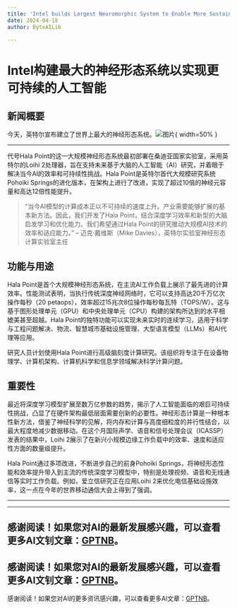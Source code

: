 ```yaml
---
title: 'Intel builds Largest Neuromorphic System to Enable More Sustainable AI'
date: 2024-04-18
author: ByteAILib

---
```


# Intel构建最大的神经形态系统以实现更可持续的人工智能

## 新闻概要

今天，英特尔宣布建立了世界上最大的神经形态系统。![图片](https://ai-techpark.com/wp-content/uploads/2020/06/Buyer-Guide-500x281-1.jpg){ width=50% }

---
代号Hala Point的这一大规模神经形态系统最初部署在桑迪亚国家实验室，采用英特尔的Loihi 2处理器，旨在支持未来基于大脑的人工智能（AI）研究，并着眼于解决当今AI的效率和可持续性挑战。Hala Point是英特尔首代大规模研究系统Pohoiki Springs的进化版本，在架构上进行了改进，实现了超过10倍的神经元容量和高达12倍性能提升。

> “当今AI模型的计算成本正以不可持续的速度上升。产业需要能够扩展的基本新方法。因此，我们开发了Hala Point，结合深度学习效率和新型的大脑启发学习和优化能力。我们希望通过Hala Point的研究推动大规模AI技术的效率和适应能力。”
> – 迈克·戴维斯（Mike Davies），英特尔实验室神经形态计算实验室主任

## 功能与用途

Hala Point是首个大规模神经形态系统，在主流AI工作负载上展示了最先进的计算效率。性能测试表明，当执行传统深度神经网络时，它可以支持高达20千万亿次操作每秒（20 petaops），效率超过15兆次8位操作每秒每瓦特（TOPS/W）。这与基于图形处理单元（GPU）和中央处理单元（CPU）构建的架构所达到的水平相媲美甚至超越。Hala Point的独特功能可以实现未来实时的连续学习，适用于科学与工程问题解决、物流、智慧城市基础设施管理、大型语言模型（LLMs）和AI代理等应用。

研究人员计划使用Hala Point进行高级脑刻度计算研究。该组织将专注于在设备物理学、计算机架构、计算机科学和信息学领域解决科学计算问题。

## 重要性

最近将深度学习模型扩展至数万亿参数的趋势，揭示了人工智能面临的艰巨可持续性挑战，凸显了在硬件架构最低层面需要创新的必要性。神经形态计算是一种根本性新方法，借鉴了神经科学的见解，将内存和计算与高度细粒度的并行性结合，以最大程度地减少数据移动。在这个月国际声学、语音和信号处理会议（ICASSP）发表的结果中，Loihi 2展示了在新兴小规模边缘工作负载中的效率、速度和适应性方面的数量级提升。

Hala Point通过多项改进，不断进步自己的前身Pohoiki Springs，将神经形态性能和效率提升带入到主流的传统深度学习模型中，特别是处理视频、语音和无线通信等实时工作负载。例如，爱立信研究正在应用Loihi 2来优化电信基础设施效率，这一点在今年的世界移动通信大会上得到了强调。

---

---
感谢阅读！如果您对AI的最新发展感兴趣，可以查看更多AI文钊文章：[GPTNB](https://gptnb.com)。
---
感谢阅读！如果您对AI的最新发展感兴趣，可以查看更多AI文钊文章：[GPTNB](https://gptnb.com)。
---
感谢阅读！如果您对AI的更多资讯感兴趣，可以查看更多AI文章：[GPTNB](https://gptnb.com)。